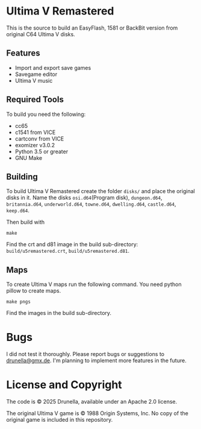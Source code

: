 # Ultima V Remastered
This is the source to build an EasyFlash, 1581 or BackBit version from original C64 Ultima V disks.

## Features
* Import and export save games
* Savegame editor
* Ultima V music

## Required Tools
To build you need the following:
* cc65
* c1541 from VICE
* cartconv from VICE
* exomizer v3.0.2
* Python 3.5 or greater
* GNU Make

## Building
To build Ultima V Remastered create the folder `disks/` and place the
original disks in it. Name the disks `osi.d64`(Program disk), `dungeon.d64`, 
`britannia.d64`, `underworld.d64`, `towne.d64`, `dwelling.d64`, `castle.d64`, 
`keep.d64`.

Then build with

```
make
```

Find the crt and d81 image in the build sub-directory:
`build/u5remastered.crt`, 
`build/u5remastered.d81`.

## Maps
To create Ultima V maps run the following command. You need python pillow to
create maps.

```
make pngs
```

Find the images in the build sub-directory.

# Bugs

I did not test it thoroughly. Please report bugs or suggestions to drunella@gmx.de.
I'm planning to implement more features in the future.

# License and Copyright

The code is © 2025 Drunella, available under an Apache 2.0 license.

The original Ultima V game is © 1988 Origin Systems, Inc. 
No copy of the original game is included in this repository.
